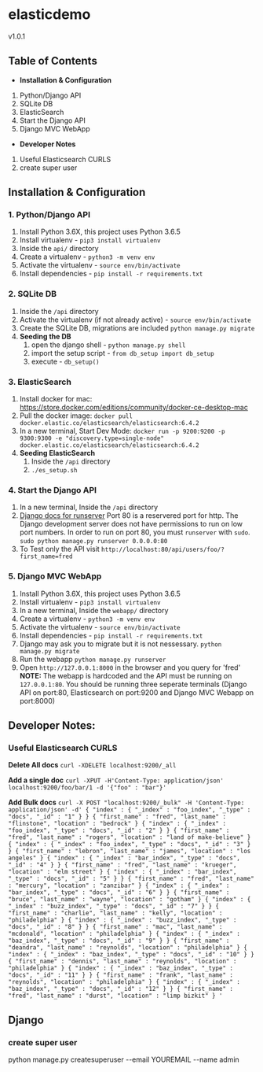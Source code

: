 # elasticdemo
v1.0.1

## Table of Contents
- **Installation & Configuration**
1. Python/Django API
2. SQLite DB
3. ElasticSearch
4. Start the Django API
5. Django MVC WebApp
- **Developer Notes**
1. Useful Elasticsearch CURLS
2. create super user

## Installation & Configuration
### 1. Python/Django API
1. Install Python 3.6X, this project uses Python 3.6.5
2. Install virtualenv - `pip3 install virtualenv`
3. Inside the `api/` directory
4. Create a virtualenv - `python3 -m venv env`
5. Activate the virtualenv - `source env/bin/activate`
6. Install dependencies - `pip install -r requirements.txt`

### 2. SQLite DB
1. Inside the `/api` directory
2. Activate the virtualenv (if not already active) - `source env/bin/activate`
3. Create the SQLite DB, migrations are included `python manage.py migrate`
4.  **Seeding the DB**
	1. open the django shell - `python manage.py shell`
	2. import the setup script - `from db_setup import db_setup`
	3. execute - `db_setup()`

### 3. ElasticSearch
1. Install docker for mac: https://store.docker.com/editions/community/docker-ce-desktop-mac
2. Pull the docker image: `docker pull docker.elastic.co/elasticsearch/elasticsearch:6.4.2`
3. In a new terminal, Start Dev Mode: `docker run -p 9200:9200 -p 9300:9300 -e "discovery.type=single-node" docker.elastic.co/elasticsearch/elasticsearch:6.4.2`
4. **Seeding ElasticSearch**
   1. Inside the `/api` directory
   2. `./es_setup.sh`

### 4. Start the Django API
1. In a new terminal, Inside the `/api` directory
2. [Django docs for runserver](https://docs.djangoproject.com/en/2.1/ref/django-admin/#runserver)
	Port 80 is a reservered port for http. The Django development server does not have permissions to run on low port numbers.
	In order to run on port 80, you must `runserver` with `sudo`.
	`sudo python manage.py runserver 0.0.0.0:80`
3. To Test only the API visit `http://localhost:80/api/users/foo/?first_name=fred`

### 5. Django MVC WebApp
1. Install Python 3.6X, this project uses Python 3.6.5
2. Install virtualenv - `pip3 install virtualenv`
3. In a new terminal, Inside the `webapp/` directory
4. Create a virtualenv - `python3 -m venv env`
5. Activate the virtualenv - `source env/bin/activate`
6. Install dependencies - `pip install -r requirements.txt`
7. Django may ask you to migrate but it is not nessessary. `python manage.py migrate`
8. Run the webapp `python manage.py runserver`
9. Open `http://127.0.0.1:8000` in the browser and you query for 'fred'
**NOTE:** The webapp is hardcoded and the API must be running on `127.0.0.1:80`. You should be running three seperate terminals (Django API on port:80, Elasticsearch on port:9200 and Django MVC Webapp on port:8000)

## Developer Notes:
### Useful Elasticsearch CURLS
**Delete All docs**
`
curl -XDELETE localhost:9200/_all
`

**Add a single doc**
`
curl -XPUT -H'Content-Type: application/json' localhost:9200/foo/bar/1 -d '{"foo" : "bar"}'
`

**Add Bulk docs**
`
curl -X POST "localhost:9200/_bulk" -H 'Content-Type: application/json' -d'
{ "index" : { "_index" : "foo_index", "_type" : "docs", "_id" : "1" } }
{ "first_name" : "fred", "last_name" : "flinstone", "location" : "bedrock" }
{ "index" : { "_index" : "foo_index", "_type" : "docs", "_id" : "2" } }
{ "first_name" : "fred", "last_name" : "rogers", "location" : "land of make-believe" }
{ "index" : { "_index" : "foo_index", "_type" : "docs", "_id" : "3" } }
{ "first_name" : "lebron", "last_name" : "james", "location" : "los angeles" }
{ "index" : { "_index" : "bar_index", "_type" : "docs", "_id" : "4" } }
{ "first_name" : "fred", "last_name" : "krueger", "location" : "elm street" }
{ "index" : { "_index" : "bar_index", "_type" : "docs", "_id" : "5" } }
{ "first_name" : "fred", "last_name" : "mercury", "location" : "zanzibar" }
{ "index" : { "_index" : "bar_index", "_type" : "docs", "_id" : "6" } }
{ "first_name" : "bruce", "last_name" : "wayne", "location" : "gotham" }
{ "index" : { "_index" : "buzz_index", "_type" : "docs", "_id" : "7" } }
{ "first_name" : "charlie", "last_name" : "kelly", "location" : "philadelphia" }
{ "index" : { "_index" : "buzz_index", "_type" : "docs", "_id" : "8" } }
{ "first_name" : "mac", "last_name" : "mcdonald", "location" : "philadelphia" }
{ "index" : { "_index" : "baz_index", "_type" : "docs", "_id" : "9" } }
{ "first_name" : "deandra", "last_name" : "reynolds", "location" : "philadelphia" }
{ "index" : { "_index" : "baz_index", "_type" : "docs", "_id" : "10" } }
{ "first_name" : "dennis", "last_name" : "reynolds", "location" : "philadelphia" }
{ "index" : { "_index" : "baz_index", "_type" : "docs", "_id" : "11" } }
{ "first_name" : "frank", "last_name" : "reynolds", "location" : "philadelphia" }
{ "index" : { "_index" : "baz_index", "_type" : "docs", "_id" : "12" } }
{ "first_name" : "fred", "last_name" : "durst", "location" : "limp bizkit" }
'
`

## Django
### create super user
python manage.py createsuperuser --email YOUREMAIL --name admin